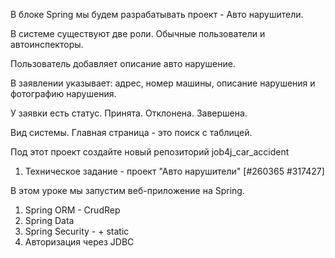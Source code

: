 В блоке Spring мы будем разрабатывать проект - Авто нарушители.

В системе существуют две роли. Обычные пользователи и автоинспекторы.

Пользователь добавляет описание авто нарушение.

В заявлении указывает: адрес, номер машины, описание нарушения и фотографию нарушения.

У заявки есть статус. Принята. Отклонена. Завершена.

Вид системы. Главная страница - это поиск с таблицей.

Под этот проект создайте новый репозиторий job4j_car_accident

1. Техническое задание - проект "Авто нарушители" [#260365 #317427]

В этом уроке мы запустим веб-приложение на Spring.

1. Spring ORM - CrudRep
2. Spring Data
3. Spring Security - + static
4. Авторизация через JDBC
